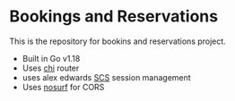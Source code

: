 # Bookings and Reservations

This is the repository for bookins and reservations project.

- Built in Go v1.18
- Uses [chi](github.com/go-chi/chi/v5) router
- uses alex edwards [SCS](github.com/alexedwards/scs/v2) session management
- Uses [nosurf](github.com/justinas/nosurf) for CORS